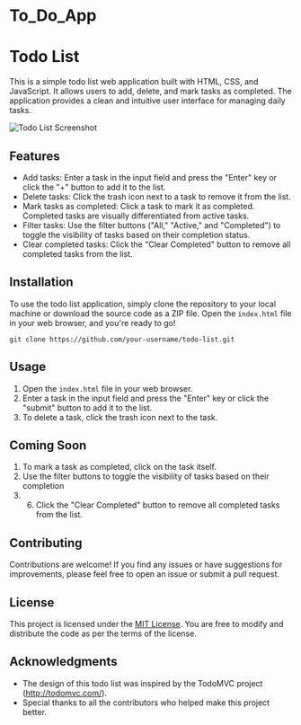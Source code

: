 # To_Do_App
# Todo List

This is a simple todo list web application built with HTML, CSS, and JavaScript. It allows users to add, delete, and mark tasks as completed. The application provides a clean and intuitive user interface for managing daily tasks.

![Todo List Screenshot](screenshot.png)

## Features

- Add tasks: Enter a task in the input field and press the "Enter" key or click the "+" button to add it to the list.
- Delete tasks: Click the trash icon next to a task to remove it from the list.
- Mark tasks as completed: Click a task to mark it as completed. Completed tasks are visually differentiated from active tasks.
- Filter tasks: Use the filter buttons ("All," "Active," and "Completed") to toggle the visibility of tasks based on their completion status.
- Clear completed tasks: Click the "Clear Completed" button to remove all completed tasks from the list.

## Installation

To use the todo list application, simply clone the repository to your local machine or download the source code as a ZIP file. Open the `index.html` file in your web browser, and you're ready to go!

```shell
git clone https://github.com/your-username/todo-list.git
```

## Usage

1. Open the `index.html` file in your web browser.
2. Enter a task in the input field and press the "Enter" key or click the "submit" button to add it to the list.
3. To delete a task, click the trash icon next to the task.

## Coming Soon
1. To mark a task as completed, click on the task itself.
2. Use the filter buttons to toggle the visibility of tasks based on their completion
3. 6. Click the "Clear Completed" button to remove all completed tasks from the list.
## Contributing

Contributions are welcome! If you find any issues or have suggestions for improvements, please feel free to open an issue or submit a pull request.

## License

This project is licensed under the [MIT License](LICENSE). You are free to modify and distribute the code as per the terms of the license.

## Acknowledgments

- The design of this todo list was inspired by the TodoMVC project (http://todomvc.com/).
- Special thanks to all the contributors who helped make this project better.
